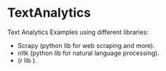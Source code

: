 # TextAnalytics
Text Analytics Examples using different libraries:
- Scrapy (python lib for web scraping and more). 
- nltk (python lib for natural language processing). 
- (r lib ).



